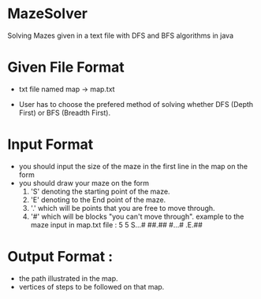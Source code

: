 # MazeSolver
Solving Mazes given in a text file with DFS and BFS algorithms in java            


# Given File Format 
  - txt file named map -> map.txt
  
  - User has to choose the prefered method of solving whether DFS (Depth First) or BFS (Breadth First).

# Input Format 
   - you should input the size of the maze in the first line in the map on the form <row> <column>
   - you should draw your maze on the form
     1. 'S' denoting the starting point of the maze. 
     2. 'E' denoting to the End point of the maze.
     3. '.' which will be points that you are free to move through.
     4. '#' which will be blocks "you can't move through".
     example to the maze input in map.txt file :
      5 5 
      S...#
      ##.##
      #...#
      .E.##
# Output Format : 
  - the path illustrated in the map.
  - vertices of steps to be followed on that map. 
  
